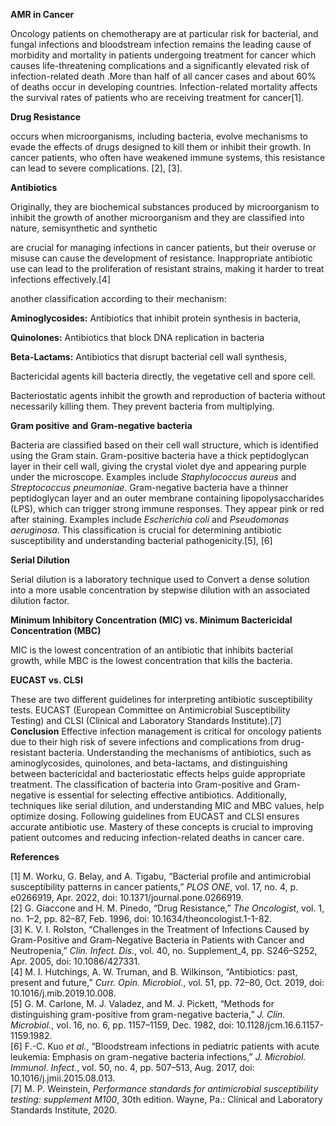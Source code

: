 **AMR in Cancer**

Oncology patients on chemotherapy are at particular risk for bacterial, and fungal infections and bloodstream infection remains the leading cause of morbidity and mortality in patients undergoing treatment for cancer which causes life-threatening complications and a significantly elevated risk of infection-related death .More than half of all cancer cases and about 60% of deaths occur in developing countries. Infection-related mortality affects the survival rates of patients who are receiving treatment for cancer\[1\].

**Drug Resistance** 

occurs when microorganisms, including bacteria, evolve mechanisms to evade the effects of drugs designed to kill them or inhibit their growth. In cancer patients, who often have weakened immune systems, this resistance can lead to severe complications. \[2\], \[3\].

**Antibiotics** 

Originally, they are biochemical substances produced by microorganism to inhibit the growth of another microorganism and they are classified into nature, semisynthetic and synthetic 

are crucial for managing infections in cancer patients, but their overuse or misuse can cause the development of resistance. Inappropriate antibiotic use can lead to the proliferation of resistant strains, making it harder to treat infections effectively.\[4\]

another classification according to their mechanism:

**Aminoglycosides:** Antibiotics that inhibit protein synthesis in bacteria, 

**Quinolones:** Antibiotics that block DNA replication in bacteria

**Beta-Lactams:** Antibiotics that disrupt bacterial cell wall synthesis, 

Bactericidal agents kill bacteria directly, the vegetative cell and spore cell.

Bacteriostatic agents inhibit the growth and reproduction of bacteria without necessarily killing them. They prevent bacteria from multiplying.

**Gram positive** **and** **Gram-negative bacteria**

Bacteria are classified based on their cell wall structure, which is identified using the Gram stain. Gram-positive bacteria have a thick peptidoglycan layer in their cell wall,  giving the crystal violet dye and appearing purple under the microscope. Examples include *Staphylococcus aureus* and *Streptococcus pneumoniae*. Gram-negative bacteria have a thinner peptidoglycan layer and an outer membrane containing lipopolysaccharides (LPS), which can trigger strong immune responses. They appear pink or red after staining. Examples include *Escherichia coli* and *Pseudomonas aeruginosa*. This classification is crucial for determining antibiotic susceptibility and understanding bacterial pathogenicity.\[5\], \[6\]

**Serial Dilution**

Serial dilution is a laboratory technique used to Convert a dense solution into a more usable concentration by stepwise dilution with an associated dilution factor.

**Minimum Inhibitory Concentration (MIC) vs. Minimum Bactericidal Concentration (MBC)**

MIC is the lowest concentration of an antibiotic that inhibits bacterial growth, while MBC is the lowest concentration that kills the bacteria. 

**EUCAST vs. CLSI**

These are two different guidelines for interpreting antibiotic susceptibility tests. EUCAST (European Committee on Antimicrobial Susceptibility Testing) and CLSI (Clinical and Laboratory Standards Institute).\[7\]
**Conclusion**
Effective infection management is critical for oncology patients due to their high risk of severe infections and complications from drug-resistant bacteria. Understanding the mechanisms of antibiotics, such as aminoglycosides, quinolones, and beta-lactams, and distinguishing between bactericidal and bacteriostatic effects helps guide appropriate treatment. The classification of bacteria into Gram-positive and Gram-negative is essential for selecting effective antibiotics. Additionally, techniques like serial dilution, and understanding MIC and MBC values, help optimize dosing. Following guidelines from EUCAST and CLSI ensures accurate antibiotic use. Mastery of these concepts is crucial to improving patient outcomes and reducing infection-related deaths in cancer care.

**References** 

\[1\]	M. Worku, G. Belay, and A. Tigabu, “Bacterial profile and antimicrobial susceptibility patterns in cancer patients,” *PLOS ONE*, vol. 17, no. 4, p. e0266919, Apr. 2022, doi: 10.1371/journal.pone.0266919.  
\[2\]	G. Giaccone and H. M. Pinedo, “Drug Resistance,” *The Oncologist*, vol. 1, no. 1–2, pp. 82–87, Feb. 1996, doi: 10.1634/theoncologist.1-1-82.  
\[3\]	K. V. I. Rolston, “Challenges in the Treatment of Infections Caused by Gram-Positive and Gram-Negative Bacteria in Patients with Cancer and Neutropenia,” *Clin. Infect. Dis.*, vol. 40, no. Supplement\_4, pp. S246–S252, Apr. 2005, doi: 10.1086/427331.  
\[4\]	M. I. Hutchings, A. W. Truman, and B. Wilkinson, “Antibiotics: past, present and future,” *Curr. Opin. Microbiol.*, vol. 51, pp. 72–80, Oct. 2019, doi: 10.1016/j.mib.2019.10.008.  
\[5\]	G. M. Carlone, M. J. Valadez, and M. J. Pickett, “Methods for distinguishing gram-positive from gram-negative bacteria,” *J. Clin. Microbiol.*, vol. 16, no. 6, pp. 1157–1159, Dec. 1982, doi: 10.1128/jcm.16.6.1157-1159.1982.  
\[6\]	F.-C. Kuo *et al.*, “Bloodstream infections in pediatric patients with acute leukemia: Emphasis on gram-negative bacteria infections,” *J. Microbiol. Immunol. Infect.*, vol. 50, no. 4, pp. 507–513, Aug. 2017, doi: 10.1016/j.jmii.2015.08.013.  
\[7\]	M. P. Weinstein, *Performance standards for antimicrobial susceptibility testing: supplement M100*, 30th edition. Wayne, Pa.: Clinical and Laboratory Standards Institute, 2020\.

